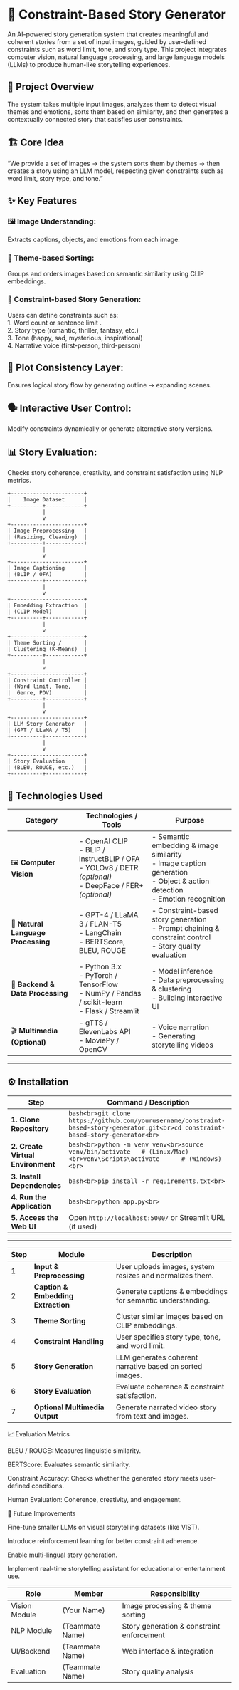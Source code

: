 # 🧠 Constraint-Based Story Generator

An AI-powered story generation system that creates meaningful and coherent stories from a set of input images, guided by user-defined constraints such as word limit, tone, and story type.
This project integrates computer vision, natural language processing, and large language models (LLMs) to produce human-like storytelling experiences.

## 🚀 Project Overview

The system takes multiple input images, analyzes them to detect visual themes and emotions, sorts them based on similarity, and then generates a contextually connected story that satisfies user constraints.

## 🏗️ Core Idea

“We provide a set of images → the system sorts them by themes → then creates a story using an LLM model, respecting given constraints such as word limit, story type, and tone.”

## ✨ Key Features

<h3> 🖼️ Image Understanding:</h3> Extracts captions, objects, and emotions from each image.

<h3> 🧩 Theme-based Sorting:</h3> Groups and orders images based on semantic similarity using CLIP embeddings.

<h3> 🧠 Constraint-based Story Generation:</h3> Users can define constraints such as:
<br> 1. Word count or sentence limit .<br> 2. Story type (romantic, thriller, fantasy, etc.) <br> 3. Tone (happy, sad, mysterious, inspirational) <br> 4. Narrative voice (first-person, third-person)


## 🔄 Plot Consistency Layer: 
Ensures logical story flow by generating outline → expanding scenes.

## 🗣️ Interactive User Control: 
Modify constraints dynamically or generate alternative story versions.

## 📊 Story Evaluation: 
Checks story coherence, creativity, and constraint satisfaction using NLP metrics.
```
+-----------------------+
|    Image Dataset      |
+----------+------------+
           |
           v
+-----------------------+
| Image Preprocessing   |
| (Resizing, Cleaning)  |
+----------+------------+
           |
           v
+-----------------------+
| Image Captioning      |
| (BLIP / OFA)          |
+----------+------------+
           |
           v
+-----------------------+
| Embedding Extraction  |
| (CLIP Model)          |
+----------+------------+
           |
           v
+-----------------------+
| Theme Sorting /       |
| Clustering (K-Means)  |
+----------+------------+
           |
           v
+-----------------------+
| Constraint Controller |
| (Word limit, Tone,    |
|  Genre, POV)          |
+----------+------------+
           |
           v
+-----------------------+
| LLM Story Generator   |
| (GPT / LLaMA / T5)    |
+----------+------------+
           |
           v
+-----------------------+
| Story Evaluation      |
| (BLEU, ROUGE, etc.)   |
+----------+------------+
```
## 🧰 Technologies Used

| **Category** | **Technologies / Tools** | **Purpose** |
|---------------|---------------------------|--------------|
| 🖼️ **Computer Vision** | - OpenAI CLIP  <br> - BLIP / InstructBLIP / OFA  <br> - YOLOv8 / DETR *(optional)*  <br> - DeepFace / FER+ *(optional)* | - Semantic embedding & image similarity <br> - Image caption generation <br> - Object & action detection <br> - Emotion recognition |
| 💬 **Natural Language Processing** | - GPT-4 / LLaMA 3 / FLAN-T5  <br> - LangChain  <br> - BERTScore, BLEU, ROUGE | - Constraint-based story generation <br> - Prompt chaining & constraint control <br> - Story quality evaluation |
| 🧠 **Backend & Data Processing** | - Python 3.x  <br> - PyTorch / TensorFlow  <br> - NumPy / Pandas / scikit-learn  <br> - Flask / Streamlit | - Model inference <br> - Data preprocessing & clustering <br> - Building interactive UI |
| 🎬 **Multimedia (Optional)** | - gTTS / ElevenLabs API  <br> - MoviePy / OpenCV | - Voice narration <br> - Generating storytelling videos |

---

## ⚙️ Installation

| **Step** | **Command / Description** |
|-----------|----------------------------|
| **1. Clone Repository** | ```bash<br>git clone https://github.com/yourusername/constraint-based-story-generator.git<br>cd constraint-based-story-generator<br>``` |
| **2. Create Virtual Environment** | ```bash<br>python -m venv venv<br>source venv/bin/activate   # (Linux/Mac)<br>venv\Scripts\activate      # (Windows)<br>``` |
| **3. Install Dependencies** | ```bash<br>pip install -r requirements.txt<br>``` |
| **4. Run the Application** | ```bash<br>python app.py<br>``` |
| **5. Access the Web UI** | Open `http://localhost:5000/` or Streamlit URL (if used) |

---


| Step | Module                             | Description                                                |
| ---- | ---------------------------------- | ---------------------------------------------------------- |
| 1    | **Input & Preprocessing**          | User uploads images, system resizes and normalizes them.   |
| 2    | **Caption & Embedding Extraction** | Generate captions & embeddings for semantic understanding. |
| 3    | **Theme Sorting**                  | Cluster similar images based on CLIP embeddings.           |
| 4    | **Constraint Handling**            | User specifies story type, tone, and word limit.           |
| 5    | **Story Generation**               | LLM generates coherent narrative based on sorted images.   |
| 6    | **Story Evaluation**               | Evaluate coherence & constraint satisfaction.              |
| 7    | **Optional Multimedia Output**     | Generate narrated video story from text and images.        |


📈 Evaluation Metrics

BLEU / ROUGE: Measures linguistic similarity.

BERTScore: Evaluates semantic similarity.

Constraint Accuracy: Checks whether the generated story meets user-defined conditions.

Human Evaluation: Coherence, creativity, and engagement.

🌱 Future Improvements

Fine-tune smaller LLMs on visual storytelling datasets (like VIST).

Introduce reinforcement learning for better constraint adherence.

Enable multi-lingual story generation.

Implement real-time storytelling assistant for educational or entertainment use.

| Role          | Member          | Responsibility                            |
| ------------- | --------------- | ----------------------------------------- |
| Vision Module | (Your Name)     | Image processing & theme sorting          |
| NLP Module    | (Teammate Name) | Story generation & constraint enforcement |
| UI/Backend    | (Teammate Name) | Web interface & integration               |
| Evaluation    | (Teammate Name) | Story quality analysis                    |
